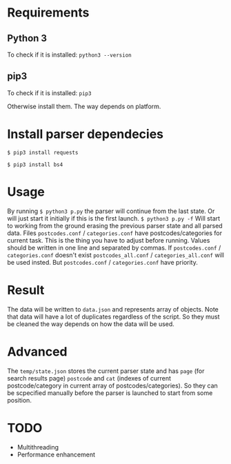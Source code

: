 # Requirements
## Python 3
To check if it is installed:
`python3 --version`

## pip3
To check if it is installed:
`pip3`

Otherwise install them. The way depends on platform.

# Install parser dependecies
`$ pip3 install requests`

`$ pip3 install bs4`

# Usage
By running
`$ python3 p.py`
the parser will continue from the last state. Or will just start it initially if this is the first launch.
`$ python3 p.py -f`
Will start to working from the ground erasing the previous parser state and all parsed data.
Files `postcodes.conf` / `categories.conf` have postcodes/categories for current task. This is the thing you have to adjust before running.
Values should be written in one line and separated by commas. If `postcodes.conf` / `categories.conf` doesn't exist `postcodes_all.conf` / `categories_all.conf` will be used insted.
But `postcodes.conf` / `categories.conf` have priority.

# Result
The data will be written to `data.json` and represents array of objects. Note that data will have a lot of duplicates regardless of the script. So they must be cleaned the way depends on how the data will be used.

# Advanced
The `temp/state.json` stores the current parser state and has `page` (for search results page) `postcode` and `cat` (indexes of current postcode/category in current array of postcodes/categories). So they can be scpecified manually before the parser is launched to start from some position.

# TODO
- Multithreading
- Performance enhancement